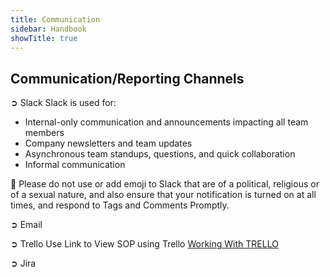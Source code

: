 ```yaml
---
title: Communication
sidebar: Handbook
showTitle: true
---
```



## Communication/Reporting Channels
➲ Slack
Slack is used for:
- Internal-only communication and announcements impacting all team members
- Company newsletters and team updates
- Asynchronous team standups, questions, and quick collaboration
- Informal communication

🔴 Please do not use or add emoji to Slack that are of a political, religious or of a sexual nature, and also ensure that your notification is turned on at all times, and respond to Tags and Comments Promptly.

➲ Email

➲ Trello 
Use Link to View SOP using Trello [Working With TRELLO](https://docs.google.com/document/d/1f4MOjTcTlwAXbgY7zDvseka907BYdT9KqGCMZ7uTZk8/edit?usp=sharing)

➲ Jira
